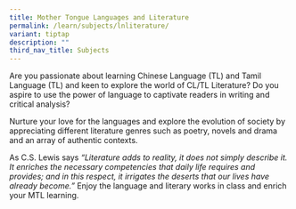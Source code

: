 ```yaml
---
title: Mother Tongue Languages and Literature
permalink: /learn/subjects/lnliterature/
variant: tiptap
description: ""
third_nav_title: Subjects
---
```

<p>Are you passionate about learning Chinese Language (TL) and Tamil Language (TL) and keen to explore the world of CL/TL Literature? Do you aspire to use the power of language to captivate readers in writing and critical analysis?&nbsp;</p><p>Nurture your love for the languages and explore the evolution of society by appreciating different literature genres such as poetry, novels and drama and an array of authentic contexts.&nbsp;</p><p>As C.S. Lewis says<em> “Literature adds to reality, it does not simply describe it. It enriches the necessary competencies that daily life requires and provides; and in this respect, it irrigates the deserts that our lives have already become.” </em>Enjoy the language and literary works in class and enrich your MTL learning.</p>